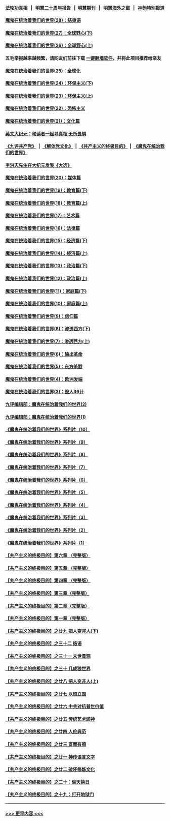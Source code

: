 #### [法轮功真相](https://github.com/gfw-breaker/truth/blob/master/README.md?t=0) &nbsp;&nbsp;|&nbsp;&nbsp; [明慧二十周年报告](https://github.com/gfw-breaker/mh-reports/blob/master/README.md?t=0) &nbsp;&nbsp;|&nbsp;&nbsp;[明慧期刊](https://github.com/gfw-breaker/mh-qikan) &nbsp;&nbsp;|&nbsp;&nbsp; [明慧海外之窗](https://github.com/gfw-breaker/mh-news/blob/master/README.md?t=0) &nbsp;&nbsp;|&nbsp;&nbsp; [神韵特别报道](https://github.com/gfw-breaker/mh-news/blob/master/shenyun.md?t=0)
#### [魔鬼在统治着我们的世界(28)：结束语](../pages/nsc422/n10936246.md?t=06250652) 
#### [魔鬼在统治着我们的世界(27)：全球野心(下)](../pages/nsc422/n10928319.md?t=06250652) 
#### [魔鬼在统治着我们的世界(26)：全球野心(上)](../pages/nsc422/n10900318.md?t=06250652) 
#### 五毛举报越来越频繁，请网友们前往下载 [一键翻墙软件](https://github.com/gfw-breaker/ssr-accounts)，并将此项目推荐给亲友
#### [魔鬼在统治着我们的世界(25)：全球化](../pages/nsc422/n10788205.md?t=06250652) 
#### [魔鬼在统治着我们的世界(24)：环保主义(下)](../pages/nsc422/n10695307.md?t=06250652) 
#### [魔鬼在统治着我们的世界(23)：环保主义(上)](../pages/nsc422/n10688613.md?t=06250652) 
#### [魔鬼在统治着我们的世界(22)：恐怖主义](../pages/nsc422/n10614727.md?t=06250652) 
#### [魔鬼在统治着我们的世界(21)：文化篇](../pages/nsc422/n10597706.md?t=06250652) 
#### [英文大纪元：和读者一起寻真相 无所畏惧](../pages/nsc422/n12542027.md?t=06250652) 
#### [《九评共产党》](https://github.com/begood0513/9ping.md/blob/master/README.md) &nbsp;|&nbsp; [《解体党文化》](../../../../jtdwh.md/blob/master/README.md)  &nbsp;|&nbsp; [《共产主义的终极目的》](../../../../gczydzjmd.md/blob/master/README.md) &nbsp;|&nbsp; [《魔鬼在统治我们的世界》](../../../../mgztzwmdsj.md/blob/master/README.md) 
#### [李洪志先生在大纪元发表《大选》](../pages/nsc422/n12534746.md?t=06250652) 
#### [魔鬼在统治着我们的世界(20)：媒体篇](../pages/nsc422/n10586579.md?t=06250652) 
#### [魔鬼在统治着我们的世界(19)：教育篇(下)](../pages/nsc422/n10564808.md?t=06250652) 
#### [魔鬼在统治着我们的世界(18)：教育篇(上)](../pages/nsc422/n10526970.md?t=06250652) 
#### [魔鬼在统治着我们的世界(17)：艺术篇](../pages/nsc422/n10499093.md?t=06250652) 
#### [魔鬼在统治着我们的世界(16)：法律篇](../pages/nsc422/n10485969.md?t=06250652) 
#### [魔鬼在统治着我们的世界(15)：经济篇(下)](../pages/nsc422/n10469975.md?t=06250652) 
#### [魔鬼在统治着我们的世界(14)：经济篇(上)](../pages/nsc422/n10457370.md?t=06250652) 
#### [魔鬼在统治着我们的世界(13)：政治篇(下)](../pages/nsc422/n10448270.md?t=06250652) 
#### [魔鬼在统治着我们的世界(12)：政治篇(上)](../pages/nsc422/n10444576.md?t=06250652) 
#### [魔鬼在统治着我们的世界(11)：家庭篇(下)](../pages/nsc422/n10440961.md?t=06250652) 
#### [魔鬼在统治着我们的世界(10)：家庭篇(上)](../pages/nsc422/n10435448.md?t=06250652) 
#### [魔鬼在统治着我们的世界(9)：信仰篇](../pages/nsc422/n10432159.md?t=06250652) 
#### [魔鬼在统治着我们的世界(8)：渗透西方(下)](../pages/nsc422/n10429603.md?t=06250652) 
#### [魔鬼在统治着我们的世界(7)：渗透西方(上)](../pages/nsc422/n10426013.md?t=06250652) 
#### [魔鬼在统治着我们的世界(6)：输出革命](../pages/nsc422/n10421536.md?t=06250652) 
#### [魔鬼在统治着我们的世界(5)：东方杀戮](../pages/nsc422/n10417707.md?t=06250652) 
#### [魔鬼在统治着我们的世界(4)：欧洲发端](../pages/nsc422/n10414890.md?t=06250652) 
#### [魔鬼在统治着我们的世界(3)：毁人36计](../pages/nsc422/n10411583.md?t=06250652) 
#### [九评编辑部：魔鬼在统治着我们的世界(2)](../pages/nsc422/n10410036.md?t=06250652) 
#### [九评编辑部：魔鬼在统治着我们的世界(1)](../pages/nsc422/n10406825.md?t=06250652) 
#### [《魔鬼在统治着我们的世界》系列片（10）](../pages/nsc422/n12292670.md?t=06250652) 
#### [《魔鬼在统治着我们的世界》系列片（9）](../pages/nsc422/n12290859.md?t=06250652) 
#### [《魔鬼在统治着我们的世界》系列片（8）](../pages/nsc422/n12287445.md?t=06250652) 
#### [《魔鬼在统治着我们的世界》系列片（7）](../pages/nsc422/n12283425.md?t=06250652) 
#### [《魔鬼在统治着我们的世界》系列片（6）](../pages/nsc422/n12282314.md?t=06250652) 
#### [《魔鬼在统治着我们的世界》系列片（5）](../pages/nsc422/n12281419.md?t=06250652) 
#### [《魔鬼在统治着我们的世界》系列片（4）](../pages/nsc422/n12274024.md?t=06250652) 
#### [《魔鬼在统治着我们的世界》系列片（3）](../pages/nsc422/n12271322.md?t=06250652) 
#### [《魔鬼在统治着我们的世界》系列片（2）](../pages/nsc422/n12269049.md?t=06250652) 
#### [《魔鬼在统治着我们的世界》系列片（1）](../pages/nsc422/n12267575.md?t=06250652) 
#### [【共产主义的终极目的】第六章 （完整版）](../pages/nsc422/n11428913.md?t=06250652) 
#### [【共产主义的终极目的】第五章 （完整版）](../pages/nsc422/n11428912.md?t=06250652) 
#### [【共产主义的终极目的】第四章 （完整版）](../pages/nsc422/n11428907.md?t=06250652) 
#### [【共产主义的终极目的】第三章（完整版）](../pages/nsc422/n11428848.md?t=06250652) 
#### [【共产主义的终极目的】第二章（完整版）](../pages/nsc422/n11428831.md?t=06250652) 
#### [【共产主义的终极目的】第一章（完整版）](../pages/nsc422/n11417651.md?t=06250652) 
#### [【共产主义的终极目的】之廿九 把人变非人(下)](../pages/nsc422/n11344140.md?t=06250652) 
#### [【共产主义的终极目的】之三十二 结语](../pages/nsc422/n11360535.md?t=06250652) 
#### [【共产主义的终极目的】之三十一 末世景观](../pages/nsc422/n11351129.md?t=06250652) 
#### [【共产主义的终极目的】之三十 几成狼世界](../pages/nsc422/n11348280.md?t=06250652) 
#### [【共产主义的终极目的】之廿八 把人变非人(上)](../pages/nsc422/n11340492.md?t=06250652) 
#### [【共产主义的终极目的】之廿七 以恨立国](../pages/nsc422/n11336944.md?t=06250652) 
#### [【共产主义的终极目的】之廿六 中共对抗普世价值](../pages/nsc422/n11324785.md?t=06250652) 
#### [【共产主义的终极目的】之廿五 传统艺术颂神](../pages/nsc422/n11296396.md?t=06250652) 
#### [【共产主义的终极目的】之廿四 人伦典范](../pages/nsc422/n11296397.md?t=06250652) 
#### [【共产主义的终极目的】之廿三 富而有德](../pages/nsc422/n11283598.md?t=06250652) 
#### [【共产主义的终极目的】之廿一 神传语言文字](../pages/nsc422/n11263265.md?t=06250652) 
#### [【共产主义的终极目的】之廿二 破坏修炼文化](../pages/nsc422/n11245728.md?t=06250652) 
#### [【共产主义的终极目的】之二十：偷天换日](../pages/nsc422/n11238846.md?t=06250652) 
#### [【共产主义的终极目的】之十九：打开地狱门](../pages/nsc422/n11206376.md?t=06250652) 

----
#### [ >>> 更早内容 <<< ](../indexes/nsc422-earlier.md)
